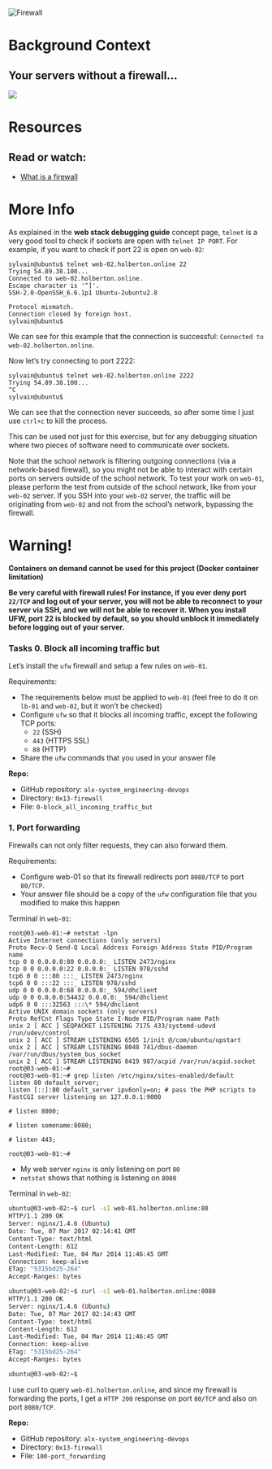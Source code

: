 ![Firewall](https://s3.amazonaws.com/intranet-projects-files/holbertonschool-sysadmin_devops/284/V1HjQ1Y.png)

# Background Context
## Your servers without a firewall…
![](https://s3.amazonaws.com/intranet-projects-files/holbertonschool-sysadmin_devops/155/holbertonschool-firewall.gif)

# Resources
## Read or watch:
- [What is a firewall](https://intranet.alxswe.com/rltoken/vjB4LyHRdtEImzZcuD89ZQ)

# More Info
As explained in the **web stack debugging guide** concept page, `telnet` is a very good tool to check if sockets are open with `telnet IP PORT`. For example, if you want to check if port 22 is open on `web-02`:

```
sylvain@ubuntu$ telnet web-02.holberton.online 22
Trying 54.89.38.100...
Connected to web-02.holberton.online.
Escape character is '^]'.
SSH-2.0-OpenSSH_6.6.1p1 Ubuntu-2ubuntu2.8

Protocol mismatch.
Connection closed by foreign host.
sylvain@ubuntu$
```

We can see for this example that the connection is successful: `Connected to web-02.holberton.online`.

Now let’s try connecting to port 2222:

```
sylvain@ubuntu$ telnet web-02.holberton.online 2222
Trying 54.89.38.100...
^C
sylvain@ubuntu$
```

We can see that the connection never succeeds, so after some time I just use `ctrl+c` to kill the process.

This can be used not just for this exercise, but for any debugging situation where two pieces of software need to communicate over sockets.

Note that the school network is filtering outgoing connections (via a network-based firewall), so you might not be able to interact with certain ports on servers outside of the school network. To test your work on `web-01`, please perform the test from outside of the school network, like from your `web-02` server. If you SSH into your `web-02` server, the traffic will be originating from `web-02` and not from the school’s network, bypassing the firewall.

# Warning!
**Containers on demand cannot be used for this project (Docker container limitation)**

**Be very careful with firewall rules! For instance, if you ever deny port `22/TCP` and log out of your server, you will not be able to reconnect to your server via SSH, and we will not be able to recover it. When you install UFW, port 22 is blocked by default, so you should unblock it immediately before logging out of your server.**

### Tasks 0. Block all incoming traffic but

Let’s install the `ufw` firewall and setup a few rules on `web-01`.

Requirements:

- The requirements below must be applied to `web-01` (feel free to do it on `lb-01` and `web-02`, but it won’t be checked)
- Configure `ufw` so that it blocks all incoming traffic, except the following TCP ports:
	- `22` (SSH)
	- `443` (HTTPS SSL)
	- `80` (HTTP)
- Share the `ufw` commands that you used in your answer file

**Repo:**
- GitHub repository: `alx-system_engineering-devops`
- Directory: `0x13-firewall`
- File: `0-block_all_incoming_traffic_but`

### 1. Port forwarding

Firewalls can not only filter requests, they can also forward them.

Requirements:

- Configure web-01 so that its firewall redirects port `8080/TCP` to port `80/TCP`.
- Your answer file should be a copy of the `ufw` configuration file that you modified to make this happen

Terminal in `web-01`:

```
root@03-web-01:~# netstat -lpn
Active Internet connections (only servers)
Proto Recv-Q Send-Q Local Address Foreign Address State PID/Program name
tcp 0 0 0.0.0.0:80 0.0.0.0:_ LISTEN 2473/nginx
tcp 0 0 0.0.0.0:22 0.0.0.0:_ LISTEN 978/sshd
tcp6 0 0 :::80 :::_ LISTEN 2473/nginx
tcp6 0 0 :::22 :::_ LISTEN 978/sshd
udp 0 0 0.0.0.0:68 0.0.0.0:_ 594/dhclient
udp 0 0 0.0.0.0:54432 0.0.0.0:_ 594/dhclient
udp6 0 0 :::32563 :::\* 594/dhclient
Active UNIX domain sockets (only servers)
Proto RefCnt Flags Type State I-Node PID/Program name Path
unix 2 [ ACC ] SEQPACKET LISTENING 7175 433/systemd-udevd /run/udev/control
unix 2 [ ACC ] STREAM LISTENING 6505 1/init @/com/ubuntu/upstart
unix 2 [ ACC ] STREAM LISTENING 8048 741/dbus-daemon /var/run/dbus/system_bus_socket
unix 2 [ ACC ] STREAM LISTENING 8419 987/acpid /var/run/acpid.socket
root@03-web-01:~#
root@03-web-01:~# grep listen /etc/nginx/sites-enabled/default
listen 80 default_server;
listen [::]:80 default_server ipv6only=on; # pass the PHP scripts to FastCGI server listening on 127.0.0.1:9000

# listen 8000;

# listen somename:8080;

# listen 443;

root@03-web-01:~#
```

- My web server `nginx` is only listening on port `80`
- `netstat` shows that nothing is listening on `8080`

Terminal in `web-02`:

```bash
ubuntu@03-web-02:~$ curl -sI web-01.holberton.online:80
HTTP/1.1 200 OK
Server: nginx/1.4.6 (Ubuntu)
Date: Tue, 07 Mar 2017 02:14:41 GMT
Content-Type: text/html
Content-Length: 612
Last-Modified: Tue, 04 Mar 2014 11:46:45 GMT
Connection: keep-alive
ETag: "5315bd25-264"
Accept-Ranges: bytes

ubuntu@03-web-02:~$ curl -sI web-01.holberton.online:8080
HTTP/1.1 200 OK
Server: nginx/1.4.6 (Ubuntu)
Date: Tue, 07 Mar 2017 02:14:43 GMT
Content-Type: text/html
Content-Length: 612
Last-Modified: Tue, 04 Mar 2014 11:46:45 GMT
Connection: keep-alive
ETag: "5315bd25-264"
Accept-Ranges: bytes

ubuntu@03-web-02:~$

```

I use curl to query `web-01.holberton.online`, and since my firewall is forwarding the ports, I get a `HTTP 200` response on port `80/TCP` and also on port `8080/TCP`.

**Repo:**
- GitHub repository: `alx-system_engineering-devops`
- Directory: `0x13-firewall`
- File: `100-port_forwarding`
```
